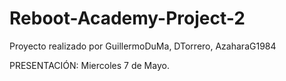 # Reboot-Academy-Project-2

Proyecto realizado por GuillermoDuMa, DTorrero, AzaharaG1984

PRESENTACIÓN: Miercoles 7 de Mayo.

